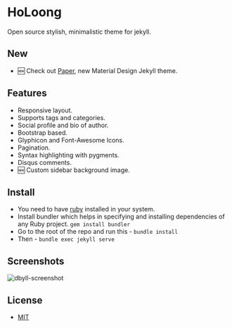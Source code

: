 HoLoong
=====

Open source stylish, minimalistic theme for jekyll.  

## New
- :new: Check out [Paper](https://github.com/dbtek/paper), new Material Design Jekyll theme.

## Features
- Responsive layout.
- Supports tags and categories.
- Social profile and bio of author.
- Bootstrap based.
- Glyphicon and Font-Awesome Icons.
- Pagination.
- Syntax highlighting with pygments.
- Disqus comments.
- :new: Custom sidebar background image.

## Install
- You need to have [ruby](https://www.ruby-lang.org/en/documentation/installation/) installed in your system.
- Install bundler which helps in specifying and installing dependencies of any Ruby project. ```gem install bundler```
- Go to the root of the repo and run this - ```bundle install```
- Then - ```bundle exec jekyll serve```

## Screenshots
![dbyll-screenshot](assets/media/dbyll-ss.png)

## License
- [MIT](http://opensource.org/licenses/MIT)

